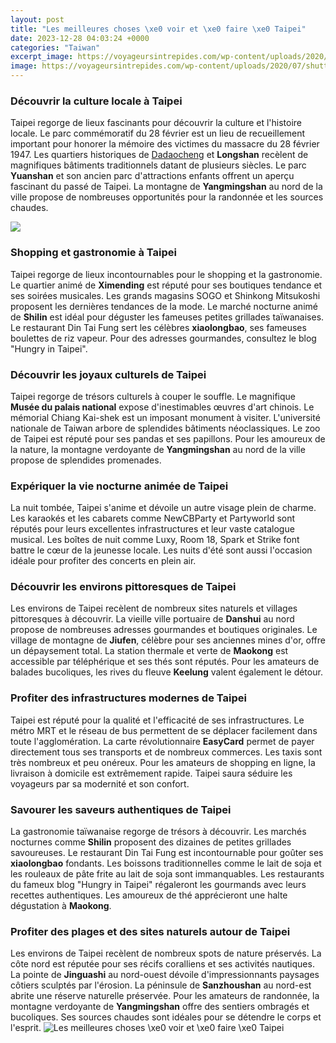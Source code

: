 ```yaml
---
layout: post
title: "Les meilleures choses \xe0 voir et \xe0 faire \xe0 Taipei"
date: 2023-12-28 04:03:24 +0000
categories: "Taiwan"
excerpt_image: https://voyageursintrepides.com/wp-content/uploads/2020/07/shutterstock_406191391.jpg
image: https://voyageursintrepides.com/wp-content/uploads/2020/07/shutterstock_406191391.jpg
---
```


### Découvrir la culture locale à Taipei 
Taipei regorge de lieux fascinants pour découvrir la culture et l'histoire locale. Le parc commémoratif du 28 février est un lieu de recueillement important pour honorer la mémoire des victimes du massacre du 28 février 1947. Les quartiers historiques de [Dadaocheng](https://elviaje.github.io/tags/) et **Longshan** recèlent de magnifiques bâtiments traditionnels datant de plusieurs siècles. Le parc **Yuanshan** et son ancien parc d'attractions enfants offrent un aperçu fascinant du passé de Taipei. La montagne de **Yangmingshan** au nord de la ville propose de nombreuses opportunités pour la randonnée et les sources chaudes.

![](https://i.pinimg.com/originals/32/ef/1a/32ef1aff60e39388a08d0acfc1cefc4a.jpg)
### Shopping et gastronomie à Taipei
Taipei regorge de lieux incontournables pour le shopping et la gastronomie. Le quartier animé de **Ximending** est réputé pour ses boutiques tendance et ses soirées musicales. Les grands magasins SOGO et Shinkong Mitsukoshi proposent les dernières tendances de la mode. Le marché nocturne animé de **Shilin** est idéal pour déguster les fameuses petites grillades taïwanaises. Le restaurant Din Tai Fung sert les célèbres **xiaolongbao**, ses fameuses boulettes de riz vapeur. Pour des adresses gourmandes, consultez le blog "Hungry in Taipei". 
### Découvrir les joyaux culturels de Taipei
Taipei regorge de trésors culturels à couper le souffle. Le magnifique **Musée du palais national** expose d'inestimables œuvres d'art chinois. Le mémorial Chiang Kai-shek est un imposant monument à visiter. L'université nationale de Taiwan arbore de splendides bâtiments néoclassiques. Le zoo de Taipei est réputé pour ses pandas et ses papillons. Pour les amoureux de la nature, la montagne verdoyante de **Yangmingshan** au nord de la ville propose de splendides promenades.  
### Expériquer la vie nocturne animée de Taipei
La nuit tombée, Taipei s'anime et dévoile un autre visage plein de charme. Les karaokés et les cabarets comme NewCBParty et Partyworld sont réputés pour leurs excellentes infrastructures et leur vaste catalogue musical. Les boîtes de nuit comme Luxy, Room 18, Spark et Strike font battre le cœur de la jeunesse locale. Les nuits d'été sont aussi l'occasion idéale pour profiter des concerts en plein air.
### Découvrir les environs pittoresques de Taipei
Les environs de Taipei recèlent de nombreux sites naturels et villages pittoresques à découvrir. La vieille ville portuaire de **Danshui** au nord propose de nombreuses adresses gourmandes et boutiques originales. Le village de montagne de **Jiufen**, célèbre pour ses anciennes mines d'or, offre un dépaysement total. La station thermale et verte de **Maokong** est accessible par téléphérique et ses thés sont réputés. Pour les amateurs de balades bucoliques, les rives du fleuve **Keelung** valent également le détour.
### Profiter des infrastructures modernes de Taipei
Taipei est réputé pour la qualité et l'efficacité de ses infrastructures. Le métro MRT et le réseau de bus permettent de se déplacer facilement dans toute l'agglomération. La carte révolutionnaire **EasyCard** permet de payer directement tous ses transports et de nombreux commerces. Les taxis sont très nombreux et peu onéreux. Pour les amateurs de shopping en ligne, la livraison à domicile est extrêmement rapide. Taipei saura séduire les voyageurs par sa modernité et son confort.
### Savourer les saveurs authentiques de Taipei  
La gastronomie taïwanaise regorge de trésors à découvrir. Les marchés nocturnes comme **Shilin** proposent des dizaines de petites grillades savoureuses. Le restaurant Din Tai Fung est incontournable pour goûter ses **xiaolongbao** fondants. Les boissons traditionnelles comme le lait de soja et les rouleaux de pâte frite au lait de soja sont immanquables. Les restaurants du fameux blog "Hungry in Taipei" régaleront les gourmands avec leurs recettes authentiques. Les amoureux de thé apprécieront une halte dégustation à **Maokong**.
### Profiter des plages et des sites naturels autour de Taipei
Les environs de Taipei recèlent de nombreux spots de nature préservés. La côte nord est réputée pour ses récifs coralliens et ses activités nautiques. La pointe de **Jinguashi** au nord-ouest dévoile d'impressionnants paysages côtiers sculptés par l'érosion. La péninsule de **Sanzhoushan** au nord-est abrite une réserve naturelle préservée. Pour les amateurs de randonnée, la montagne verdoyante de **Yangmingshan** offre des sentiers ombragés et bucoliques. Ses sources chaudes sont idéales pour se détendre le corps et l'esprit.
![Les meilleures choses \xe0 voir et \xe0 faire \xe0 Taipei](https://voyageursintrepides.com/wp-content/uploads/2020/07/shutterstock_406191391.jpg)